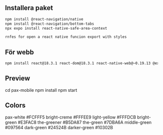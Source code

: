 ## Installera paket

```bash
npm install @react-navigation/native
npm install @react-navigation/bottom-tabs
npx expo install react-native-safe-area-context
```

```bash
rnfes for open a react native funcion export with styles
```

## För webb

```bash
npm install react@18.3.1 react-dom@18.3.1 react-native-web@~0.19.13 @expo/metro-runtime@~4.0.1 --legacy-peer-deps
```

## Preview
cd pax-mobile
npm install
npm start

## Colors
pax-white			#FCFFF5
bright-creme		#FFFEE9
light-yellow		#FFFDCB
bright-green		#E3FAC8
the-greener		#B5DA87
the-green	    	#7DBA6A
middle-green		#097564
dark-green	        #24524B
darker-green		#10302B

